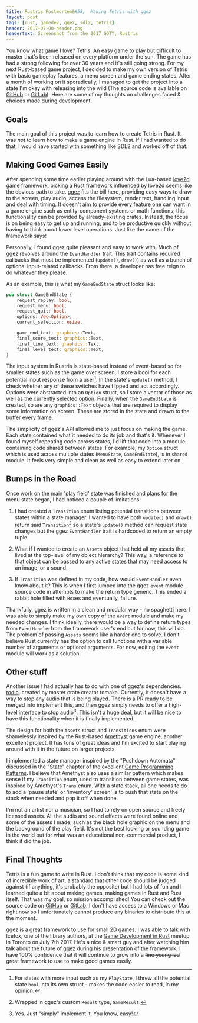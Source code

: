 ```yaml
---
title: Rustris Postmortem&#58;  Making Tetris with ggez 
layout: post
tags: [rust, gamedev, ggez, sdl2, tetris]
header: 2017-07-08-header.png
headertext: Screenshot from the 2017 GOTY, Rustris
---
```


You know what game I love? Tetris. An easy game to play but difficult to master
that's been released on every platform under the sun. The game has had a strong
following for over 30 years and it's still going strong. For my next Rust-based
game project, I decided to make my own version of Tetris with basic gameplay
features, a menu screen and game ending states. After a month of working on it
sporadically, I managed to get the project into a state I'm okay with releasing
into the wild (The source code is available
on [GitHub](https://github.com/obsoke/rustris)
or [GitLab](https://gitlab.com/obsoke/rustris)). Here are some of my thoughts on
challenges faced & choices made during development.

## Goals

The main goal of this project was to learn how to create Tetris in Rust. It was
*not* to learn how to make a game engine in Rust. If I had wanted to do that, I
would have started with something like SDL2 and worked off of that.

## Making Good Games Easily

After spending some time earlier playing around with the
Lua-based [love2d](https://love2d.org/) game framework, picking a Rust framework
influenced by love2d seems like the obvious path to
take. [ggez](http://ggez.rs/) fits the bill here, providing easy ways to draw to
the screen, play audio, access the filesystem, render text, handling input and
deal with timing. It doesn't aim to provide every feature one can want in a game
engine such as entity-component systems or math functions; this functionality
can be provided by already-existing crates. Instead, the focus is on being easy
to get up and running, and to be productive quickly without having to think
about lower level operations. Just like the name of the framework says!

Personally, I found ggez quite pleasant and easy to work with. Much of ggez
revolves around the `EventHandler` trait. This trait contains required callbacks
that must be implemented (`update()`, `draw()`) as well as a bunch of optional
input-related callbacks. From there, a developer has free reign to do whatever
they please.

As an example, this is what my `GameEndState` struct looks like:

```rust
pub struct GameEndState {
    request_replay: bool,
    request_menu: bool,
    request_quit: bool,
    options: Vec<Option>,
    current_selection: usize,

    game_end_text: graphics::Text,
    final_score_text: graphics::Text,
    final_line_text: graphics::Text,
    final_level_text: graphics::Text,
}
```

The input system in Rustris is state-based instead of event-based so for smaller
states such as the game over screen, I store a bool for each potential input
response from a user[^1]. In the state's `update()` method, I check whether any
of these switches have flipped and act accordingly. Options were abstracted into
an `Option` struct, so I store a vector of those as well as the currently
selected option. Finally, when the `GameEndState` is created, so are any
`graphics::Text` objects that are required to display some information on
screen. These are stored in the state and drawn to the buffer every frame.

The simplicity of ggez's API allowed me to just focus on making the game. Each
state contained what it needed to do its job and that's it. Whenever I found
myself repeating code across states, I'd lift that code into a module containing
code shared between states. For example, my `Option` struct which is used across
multiple states (`MenuState`, `GameEndState`), is in `shared` module. It feels
very simple and clean as well as easy to extend later on.

## Bumps in the Road

Once work on the main 'play field' state was finished and plans for the menu
state began, I had noticed a couple of limitations:

1. I had created a `Transition` enum listing potential transitions between
   states within a state manager. I wanted to have both `update()` and `draw()`
   return said `Transition`[^2] so a state's `update()` method can request state
   changes but the ggez `EventHandler` trait is hardcoded to return an empty
   tuple.

2. What if I wanted to create an `Assets` object that held all my assets that
   lived at the top-level of my object hierarchy? This way, a reference to that
   object can be passed to any active states that may need access to an image,
   or a sound. 

3. If `Transition` was defined in my code, how would `EventHandler` even know
   about it? This is when I first jumped into the ggez `event` module source
   code in attempts to make the return type generic. This ended a rabbit hole
   filled with `Box`es and eventually, failure.
   
Thankfully, ggez is written in a clean and modular way - no spaghetti here. I
was able to simply make my own copy of the `event` module and make my needed
changes. I think ideally, there would be a way to define return types from
`EventHandler`from the framework user's end but for now, this will do. The
problem of passing `Assets` seems like a harder one to solve. I don't believe
Rust currently has the option to call functions with a variable number of
arguments or optional arguments. For now, editing the `event` module will work
as a solution.

## Other stuff

Another issue I had actually has to do with one of ggez's
dependencies. [rodio](https://github.com/tomaka/rodio), created by master crate
creator tomaka. Currently, it doesn't have a way to stop any audio that is being
played. There is a PR ready to be merged into implement this, and then ggez
simply needs to offer a high-level interface to stop audio[^3]. This isn't a
huge deal, but it will be nice to have this functionality when it is finally
implemented.

The design for both the `Assets` struct and `Transitions` enum were shamelessly
inspired by the Rust-based [Amethyst](https://www.amethyst.rs/) game engine,
another excellent project. It has tons of great ideas and I'm excited to start
playing around with it in the future on larger projects.

I implemented a state manager inspired by the "Pushdown Automata" discussed in
the "State" chapter of the excellent
[Game Programming Patterns](http://gameprogrammingpatterns.com/state.html). I
believe that Amethyst also uses a similar pattern which makes sense if my
`Transition` enum, used to transition between game states, was inspired by
Amethyst's `Trans` enum. With a state stack, all one needs to do to add a 'pause
state' or 'inventory' screen' is to push that state on the stack when needed and
pop it off when done.

I'm not an artist nor a musician, so I had to rely on open source and freely
licensed assets. All the audio and sound effects were found online and some of
the assets I made, such as the black hole graphic on the menu and the background
of the play field. It's not the best looking or sounding game in the world but
for what was an educational non-commercial product, I think it did the job.

## Final Thoughts

Tetris is a fun game to write in Rust. I don't think that my code is some kind
of incredible work of art, a standard that other code should be judged against
(if anything, it's probably the opposite) but I had lots of fun and I learned
quite a bit about making games, making games in Rust and Rust itself. That was
my goal, so mission accomplished! You can check out the source code
on [GitHub](https://github.com/obsoke/rustris)
or [GitLab](https://gitlab.com/obsoke/rustris). I don't have access to a Windows
or Mac right now so I unfortunately cannot produce any binaries to distribute
this at the moment.

ggez is a great framework to use for small 2D games. I was able to talk with
Icefox, one of the library authors, at the
[Game Development in Rust](https://air.mozilla.org/game-developement-in-rust/)
meetup in Toronto on July 7th 2017. He's a nice & smart guy and after watching
him talk about the future of ggez during his presentation of the framework, I
have 100% confidence that it will continue to grow into a ~~fine young lad~~
great framework to use to make good games easily.

[^1]: For states with more input such as my `PlayState`, I threw all the
    potential state `bool` into its own struct - makes the code easier to read,
    in my opinion.
[^2]: Wrapped in ggez's custom `Result` type, `GameResult`.
[^3]: Yes. Just "simply" implement it. You know, easy!
